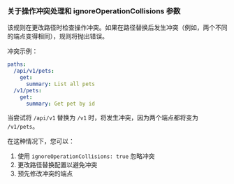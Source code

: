 ### 关于操作冲突处理和 ignoreOperationCollisions 参数

该规则在更改路径时检查操作冲突。如果在路径替换后发生冲突（例如，两个不同的端点变得相同），规则将抛出错误。

冲突示例：

```yaml
paths:
  /api/v1/pets:
    get:
      summary: List all pets
  /v1/pets:
    get:
      summary: Get pet by id
```

当尝试将 `/api/v1` 替换为 `/v1` 时，将发生冲突，因为两个端点都将变为 `/v1/pets`。

在这种情况下，您可以：
1. 使用 `ignoreOperationCollisions: true` 忽略冲突
2. 更改路径替换配置以避免冲突
3. 预先修改冲突的端点 